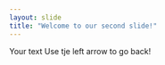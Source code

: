 ```yaml
---
layout: slide
title: "Welcome to our second slide!"
---
```

Your text
Use tje left arrow to go back!
